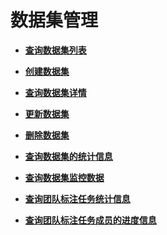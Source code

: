 # 数据集管理<a name="dataset_management"></a>

 

-   **[查询数据集列表](查询数据集列表.md)**  

-   **[创建数据集](创建数据集.md)**  

-   **[查询数据集详情](查询数据集详情.md)**  

-   **[更新数据集](更新数据集.md)**  

-   **[删除数据集](删除数据集.md)**  

-   **[查询数据集的统计信息](查询数据集的统计信息.md)**  

-   **[查询数据集监控数据](查询数据集监控数据.md)**  

-   **[查询团队标注任务统计信息](查询团队标注任务统计信息.md)**  

-   **[查询团队标注任务成员的进度信息](查询团队标注任务成员的进度信息.md)**  


